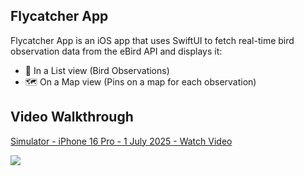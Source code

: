 ## Flycatcher App

Flycatcher App is an iOS app that uses SwiftUI to fetch real-time bird observation data from the eBird API and displays it:
- 📜 In a List view (Bird Observations)
- 🗺️ On a Map view (Pins on a map for each observation)

## Video Walkthrough

<div>
    <a href="https://www.loom.com/share/ef7639f4960b4258a55d9ee89b981bb7">
      <p>Simulator - iPhone 16 Pro - 1 July 2025 - Watch Video</p>
    </a>
    <a href="https://www.loom.com/share/ef7639f4960b4258a55d9ee89b981bb7">
      <img style="max-width:300px;" src="https://cdn.loom.com/sessions/thumbnails/ef7639f4960b4258a55d9ee89b981bb7-fd8a1819b9c50b55-full-play.gif">
    </a>
  </div>
